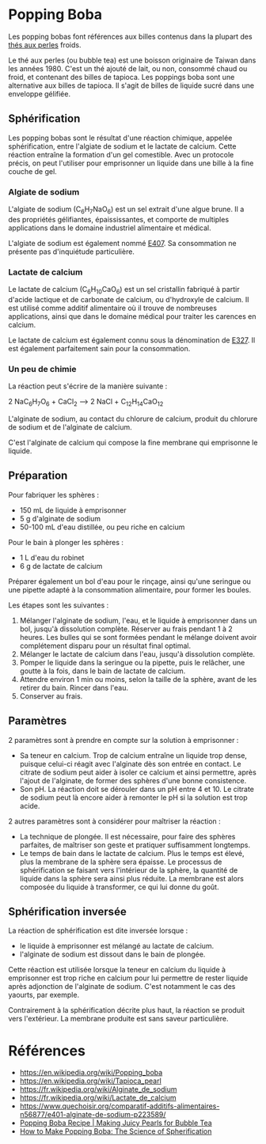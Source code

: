# Popping Boba

Les popping bobas font références aux billes contenus dans la plupart des [thés aux perles](https://fr.wikipedia.org/wiki/Th%C3%A9_aux_perles) froids. 

Le thé aux perles (ou bubble tea) est une boisson originaire de Taiwan dans les années 1980. 
C'est un thé ajouté de lait, ou non, consommé chaud ou froid, et contenant des billes de tapioca. 
Les poppings boba sont une alternative aux billes de tapioca. 
Il s'agit de billes de liquide sucré dans une enveloppe gélifiée. 

## Sphérification

Les popping bobas sont le résultat d'une réaction chimique, appelée sphérification, entre l'algiate de sodium et le lactate de calcium. 
Cette réaction entraîne la formation d'un gel comestible.
Avec un protocole précis, on peut l'utiliser pour emprisonner un liquide dans une bille à la fine couche de gel. 

### Algiate de sodium 

L'algiate de sodium (C<sub>6</sub>H<sub>7</sub>NaO<sub>6</sub>) est un sel extrait d'une algue brune.
Il a des propriétés gélifiantes, épaississantes, et comporte de multiples applications dans le domaine industriel alimentaire et médical. 

L'algiate de sodium est également nommé [E407](https://www.quechoisir.org/comparatif-additifs-alimentaires-n56877/e401-alginate-de-sodium-p223589/). 
Sa consommation ne présente pas d'inquiétude particulière.

### Lactate de calcium

Le lactate de calcium (C<sub>6</sub>H<sub>10</sub>CaO<sub>6</sub>) est un sel cristallin fabriqué à partir d'acide lactique et de carbonate de calcium, ou d'hydroxyle de calcium.
Il est utilisé comme additif alimentaire où il trouve de nombreuses applications, ainsi que dans le domaine médical pour traiter les carences en calcium.

Le lactate de calcium est également connu sous la dénomination de [E327](https://www.quechoisir.org/comparatif-additifs-alimentaires-n56877/e327-lactate-de-calcium-p223481/).
Il est également parfaitement sain pour la consommation.

### Un peu de chimie

La réaction peut s'écrire de la manière suivante : 

<sub></sub>
2 NaC<sub>6</sub>H<sub>7</sub>O<sub>6</sub> + CaCl<sub>2</sub> --> 2 NaCl + C<sub>12</sub>H<sub>14</sub>CaO<sub>12</sub>

L'alginate de sodium, au contact du chlorure de calcium, produit du chlorure de sodium et de l'alginate de calcium. 

C'est l'alginate de calcium qui compose la fine membrane qui emprisonne le liquide.

## Préparation

Pour fabriquer les sphères : 

* 150 mL de liquide à emprisonner
* 5 g d'alginate de sodium
* 50-100 mL d'eau distillée, ou peu riche en calcium

Pour le bain à plonger les sphères :

* 1 L d'eau du robinet
* 6 g de lactate de calcium

Préparer également un bol d'eau pour le rinçage, ainsi qu'une seringue ou une pipette adapté à la consommation alimentaire, pour former les boules. 

Les étapes sont les suivantes : 

1. Mélanger l'alginate de sodium, l'eau, et le liquide à emprisonner dans un bol, jusqu'à dissolution complète. 
Réserver au frais pendant 1 à 2 heures.
Les bulles qui se sont formées pendant le mélange doivent avoir complétement disparu pour un résultat final optimal.
2. Mélanger le lactate de calcium dans l'eau, jusqu'à dissolution complète.
3. Pomper le liquide dans la seringue ou la pipette, puis le relâcher, une goutte à la fois, dans le bain de lactate de calcium.
4. Attendre environ 1 min ou moins, selon la taille de la sphère, avant de les retirer du bain.
Rincer dans l'eau.
5. Conserver au frais.

## Paramètres

2 paramètres sont à prendre en compte sur la solution à emprisonner :

* Sa teneur en calcium.
Trop de calcium entraîne un liquide trop dense, puisque celui-ci réagit avec l'alginate dès son entrée en contact. 
Le citrate de sodium peut aider à isoler ce calcium et ainsi permettre, après l'ajout de l'alginate, de former des sphères d'une bonne consistence.
* Son pH.
La réaction doit se dérouler dans un pH entre 4 et 10.
Le citrate de sodium peut là encore aider à remonter le pH si la solution est trop acide.

2 autres paramètres sont à considérer pour maîtriser la réaction :

* La technique de plongée.
Il est nécessaire, pour faire des sphères parfaites, de maîtriser son geste et pratiquer suffisamment longtemps.
* Le temps de bain dans le lactate de calcium.
Plus le temps est élevé, plus la membrane de la sphère sera épaisse.
Le processus de sphérification se faisant vers l'intérieur de la sphère, la quantité de liquide dans la sphère sera ainsi plus réduite.
La membrane est alors composée du liquide à transformer, ce qui lui donne du goût.

## Sphérification inversée

La réaction de sphérification est dite inversée lorsque :

* le liquide à emprisonner est mélangé au lactate de calcium.
* l'alginate de sodium est dissout dans le bain de plongée.

Cette réaction est utilisée lorsque la teneur en calcium du liquide à emprisonner est trop riche en calcium pour lui permettre de rester liquide après adjonction de l'alginate de sodium.
C'est notamment le cas des yaourts, par exemple.

Contrairement à la sphérification décrite plus haut, la réaction se produit vers l'extérieur. 
La membrane produite est sans saveur particulière.

# Références
* https://en.wikipedia.org/wiki/Popping_boba
* https://en.wikipedia.org/wiki/Tapioca_pearl
* https://fr.wikipedia.org/wiki/Alginate_de_sodium
* https://fr.wikipedia.org/wiki/Lactate_de_calcium
* https://www.quechoisir.org/comparatif-additifs-alimentaires-n56877/e401-alginate-de-sodium-p223589/
* [Popping Boba Recipe | Making Juicy Pearls for Bubble Tea](https://www.youtube.com/watch?v=xBQMeGXJR0A)
* [How to Make Popping Boba: The Science of Spherification](https://www.youtube.com/watch?v=74RnO_wHX7k)